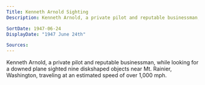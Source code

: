 ```yaml
---
Title: Kenneth Arnold Sighting
Description: Kenneth Arnold, a private pilot and reputable businessman, while looking for a downed plane sighted nine diskshaped objects near Mt. Rainier, Washington, traveling at an estimated speed of over 1,000 mph.

SortDate: 1947-06-24
DisplayDate: "1947 June 24th"

Sources: 
---
```


Kenneth Arnold, a private pilot and reputable businessman, while looking for a downed plane sighted nine diskshaped objects near Mt. Rainier, Washington, traveling at an estimated speed of over 1,000 mph.